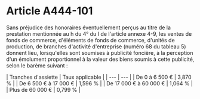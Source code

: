 # Article A444-101

Sans préjudice des honoraires éventuellement perçus au titre de la prestation mentionnée au h du 4° du I de l'article annexe 4-9, les ventes de fonds de commerce, d'éléments de fonds de commerce, d'unités de production, de branches d'activité d'entreprise (numéro 68 du tableau 5) donnent lieu, lorsqu'elles sont soumises à publicité foncière, à la perception d'un émolument proportionnel à la valeur des biens soumis à cette publicité, selon le barème suivant :

|
Tranches d'assiette |
Taux applicable |
| --- | --- |
|
De 0 à 6 500 € |
3,870 % |
|
De 6 500 € à 17 000 € |
1,596 % |
|
De 17 000 € à 60 000 € |
1,064 % |
|
Plus de 60 000 € |
0,799 % |
